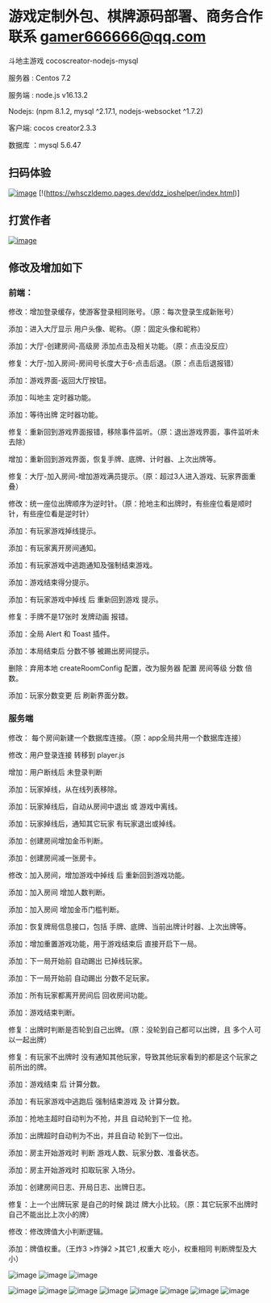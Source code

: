 # 游戏定制外包、棋牌源码部署、商务合作 联系 gamer666666@qq.com

斗地主游戏 cocoscreator-nodejs-mysql

服务器 : Centos 7.2

服务端 : node.js v16.13.2  

Nodejs: (npm 8.1.2, mysql ^2.17.1, nodejs-websocket ^1.7.2)

客户端: cocos creator2.3.3

数据库 ：mysql 5.6.47


## 扫码体验
[![image ](https://raw.githubusercontent.com/whsczl007/ddz_game_cocoscreater_nodejs/master/image/qr_url.png)](https://whsczldemo.pages.dev/ddz_ioshelper/index.html)
[!(https://whsczldemo.pages.dev/ddz_ioshelper/index.html)]

## 打赏作者
[![image ](https://raw.githubusercontent.com/whsczl007/ddz_game_cocoscreater_nodejs/master/image/alipays.png)](https://qr.alipay.com/fkx08759pyy1lfuphn99353)

## 修改及增加如下

### 前端：
 修改：增加登录缓存，使游客登录相同账号。（原：每次登录生成新账号） 
 
 添加：进入大厅显示 用户头像、昵称。（原：固定头像和昵称）
 
 添加：大厅-创建房间-高级房 添加点击及相关功能。（原：点击没反应）
 
 修复：大厅-加入房间-房间号长度大于6-点击后退。（原：点击后退报错）
 
 添加：游戏界面-返回大厅按钮。
 
 添加：叫地主 定时器功能。
 
 添加：等待出牌 定时器功能。
 
 修复：重新回到游戏界面报错，移除事件监听。（原：退出游戏界面，事件监听未去除）
 
 增加：重新回到游戏界面，恢复手牌、底牌、计时器、上次出牌等。
 
 修复：大厅-加入房间-增加游戏满员提示。（原：超过3人进入游戏、玩家界面重叠）
 
 修改：统一座位出牌顺序为逆时针。（原：抢地主和出牌时，有些座位看是顺时针，有些座位看是逆时针）
 
 添加：有玩家游戏掉线提示。
 
 添加：有玩家离开房间通知。
 
 添加：有玩家游戏中逃跑通知及强制结束游戏。 
 
 添加：游戏结束得分提示。
 
 添加：有玩家游戏中掉线 后  重新回到游戏 提示。
 
 修复：手牌不是17张时 发牌动画 报错。
 
 添加：全局 Alert 和 Toast 插件。
 
 添加：本局结束后 分数不够 被踢出房间提示。
 
 删除：弃用本地 createRoomConfig 配置，改为服务器 配置 房间等级 分数 倍数。
 
 添加：玩家分数变更 后 刷新界面分数。
 
 
### 服务端
 修改： 每个房间新建一个数据库连接。（原：app全局共用一个数据库连接）
 
 修改：用户登录连接 转移到 player.js
 
 增加：用户断线后 未登录判断
 
 添加：玩家掉线，从在线列表移除。
 
 添加：玩家掉线后，自动从房间中退出 或 游戏中离线。

 添加：玩家掉线后，通知其它玩家 有玩家退出或掉线。
 
 添加：创建房间增加金币判断。
 
 添加：创建房间减一张房卡。
 
 修改：加入房间，增加游戏中掉线 后 重新回到游戏功能。
 
 添加：加入房间 增加人数判断。
 
 添加：加入房间 增加金币门槛判断。
 
 添加：恢复牌局信息接口，包括 手牌、底牌、当前出牌计时器、上次出牌等。
 
 添加：增加重置游戏功能，用于游戏结束后 直接开启下一局。
 
 添加：下一局开始前 自动踢出 已掉线玩家。
 
 添加：下一局开始前 自动踢出 分数不足玩家。
 
 添加：所有玩家都离开房间后 回收房间功能。
 
 添加：游戏结束判断。
 
 修复：出牌时判断是否轮到自己出牌。（原：没轮到自己都可以出牌，且 多个人可以一起出牌）
 
 修复：有玩家不出牌时 没有通知其他玩家，导致其他玩家看到的都是这个玩家之前所出的牌。
 
 添加：游戏结束 后 计算分数。
 
 添加：有玩家游戏中逃跑后  强制结束游戏 及 计算分数。
 
 添加：抢地主超时自动判为不抢，并且 自动轮到下一位 抢。
 
 添加：出牌超时自动判为不出，并且自动 轮到下一位出。
 
 添加：房主开始游戏时 判断 游戏人数、玩家分数、准备状态。

 添加：房主开始游戏时 扣取玩家 入场分。
 
 添加：创建房间日志、开局日志、出牌日志。
 
 修复：上一个出牌玩家 是自己的时候 跳过 牌大小比较。（原：其它玩家不出牌时 自己不能出比上次小的牌）

 修改：修改牌值大小判断逻辑。
 
 添加：牌值权重。（王炸3 >炸弹2 >其它1 ,权重大 吃小，权重相同 判断牌型及大小） 



![image ](https://ddzservernode.al666666.cn/c2.png)
![image ](https://ddzservernode.al666666.cn/c5.png)
![image ](https://ddzservernode.al666666.cn/c7.png)

![image ](https://raw.githubusercontent.com/whsczl007/ddz_game_cocoscreater_nodejs/master/image/1.png)
![image ](https://raw.githubusercontent.com/whsczl007/ddz_game_cocoscreater_nodejs/master/image/2.png)
![image ](https://raw.githubusercontent.com/whsczl007/ddz_game_cocoscreater_nodejs/master/image/3.png)
![image ](https://raw.githubusercontent.com/whsczl007/ddz_game_cocoscreater_nodejs/master/image/4.png)
![image ](https://raw.githubusercontent.com/whsczl007/ddz_game_cocoscreater_nodejs/master/image/5.png)
![image ](https://raw.githubusercontent.com/whsczl007/ddz_game_cocoscreater_nodejs/master/image/6.png)
![image ](https://raw.githubusercontent.com/whsczl007/ddz_game_cocoscreater_nodejs/master/image/7.png)
![image ](https://raw.githubusercontent.com/whsczl007/ddz_game_cocoscreater_nodejs/master/image/8.png)








